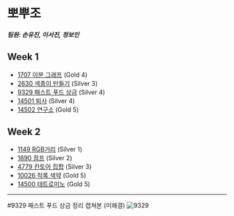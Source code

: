 # 뽀뿌조
##### 팀원: 손유진, 이서진, 정보인

## Week 1
- [1707 이분 그래프](https://www.acmicpc.net/problem/1707) (Gold 4)
- [2630 색종이 만들기](https://www.acmicpc.net/problem/2630) (Silver 3)
- [9329 패스트 푸드 상금](https://www.acmicpc.net/problem/9329) (Silver 4)
- [14501 퇴사](https://www.acmicpc.net/problem/14501) (Silver 4)
- [14502 연구소](https://www.acmicpc.net/problem/14502) (Gold 5) 

## Week 2
- [1149 RGB거리](https://www.acmicpc.net/problem/1149) (Silver 1)
- [1890 점프](https://www.acmicpc.net/problem/1890) (Silver 2)
- [4779 칸토어 집합](https://www.acmicpc.net/problem/4779) (Silver 3)
- [10026 적록 색약](https://www.acmicpc.net/problem/10026) (Gold 5)
- [14500 테트로미노](https://www.acmicpc.net/problem/14500) (Gold 5)





------------------------------------------
#9329 패스트 푸드 상금 정리 캡쳐본 (미해결)
![9329](https://user-images.githubusercontent.com/54930076/125198775-3e211e00-e29e-11eb-8630-2f1e4f1597b8.jpg)
